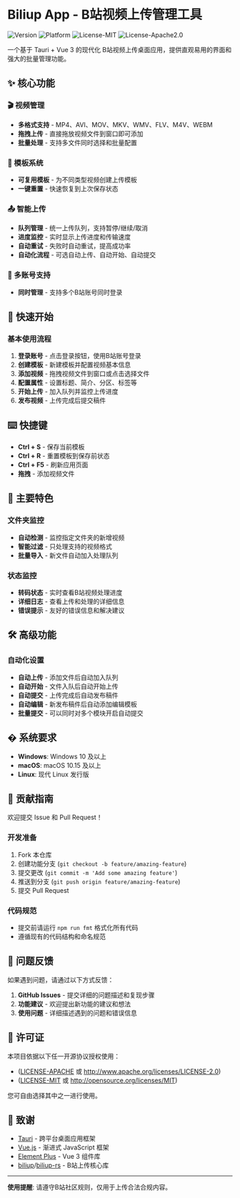 # Biliup App - B站视频上传管理工具

![Version](https://img.shields.io/badge/version-0.2.4-blue)
![Platform](https://img.shields.io/badge/platform-Windows%20%7C%20macOS%20%7C%20Linux-lightgrey)
![License-MIT](https://img.shields.io/badge/license-MIT-green)
![License-Apache2.0](https://img.shields.io/badge/license-Apache2.0-green)

一个基于 Tauri + Vue 3 的现代化 B站视频上传桌面应用，提供直观易用的界面和强大的批量管理功能。

## ✨ 核心功能

### 🎬 视频管理
- **多格式支持** - MP4、AVI、MOV、MKV、WMV、FLV、M4V、WEBM
- **拖拽上传** - 直接拖放视频文件到窗口即可添加
- **批量处理** - 支持多文件同时选择和批量配置

### 📝 模板系统  
- **可复用模板** - 为不同类型视频创建上传模板
- **一键重置** - 快速恢复到上次保存状态

### 📤 智能上传
- **队列管理** - 统一上传队列，支持暂停/继续/取消
- **进度监控** - 实时显示上传进度和传输速度  
- **自动重试** - 失败时自动重试，提高成功率
- **自动化流程** - 可选自动上传、自动开始、自动提交

### 🔐 多账号支持
- **同时管理** - 支持多个B站账号同时登录

## 🚀 快速开始

### 基本使用流程

1. **登录账号** - 点击登录按钮，使用B站账号登录
2. **创建模板** - 新建模板并配置视频基本信息
3. **添加视频** - 拖拽视频文件到窗口或点击选择文件
4. **配置属性** - 设置标题、简介、分区、标签等
5. **开始上传** - 加入队列并监控上传进度
6. **发布视频** - 上传完成后提交稿件

## ⌨️ 快捷键

- **Ctrl + S** - 保存当前模板
- **Ctrl + R** - 重置模板到保存前状态
- **Ctrl + F5** - 刷新应用页面
- **拖拽** - 添加视频文件

## 🎯 主要特色

### 文件夹监控  
- **自动检测** - 监控指定文件夹的新增视频
- **智能过滤** - 只处理支持的视频格式
- **批量导入** - 新文件自动加入处理队列

### 状态监控
- **转码状态** - 实时查看B站视频处理进度
- **详细日志** - 查看上传和处理的详细信息
- **错误提示** - 友好的错误信息和解决建议

## 🛠️ 高级功能

### 自动化设置
- **自动上传** - 添加文件后自动加入队列
- **自动开始** - 文件入队后自动开始上传  
- **自动提交** - 上传完成后自动发布稿件
- **自动编辑** - 新发布稿件后自动添加编辑模板
- **批量提交** - 可以同时对多个模块开启自动提交


## � 系统要求

- **Windows**: Windows 10 及以上
- **macOS**: macOS 10.15 及以上  
- **Linux**: 现代 Linux 发行版

## 🤝 贡献指南

欢迎提交 Issue 和 Pull Request！

### 开发准备
1. Fork 本仓库
2. 创建功能分支 (`git checkout -b feature/amazing-feature`)
3. 提交更改 (`git commit -m 'Add some amazing feature'`)
4. 推送到分支 (`git push origin feature/amazing-feature`)
5. 提交 Pull Request

### 代码规范
- 提交前请运行 `npm run fmt` 格式化所有代码
- 遵循现有的代码结构和命名规范

## 🐛 问题反馈

如果遇到问题，请通过以下方式反馈：

1. **GitHub Issues** - 提交详细的问题描述和复现步骤
2. **功能建议** - 欢迎提出新功能的建议和想法
3. **使用问题** - 详细描述遇到的问题和错误信息

## 📄 许可证

本项目依据以下任一开源协议授权使用：

- ([LICENSE-APACHE](LICENSE-APACHE) 或 http://www.apache.org/licenses/LICENSE-2.0)
- ([LICENSE-MIT](LICENSE-MIT) 或 http://opensource.org/licenses/MIT)

您可自由选择其中之一进行使用。

## 🙏 致谢

- [Tauri](https://tauri.app/) - 跨平台桌面应用框架
- [Vue.js](https://vuejs.org/) - 渐进式 JavaScript 框架
- [Element Plus](https://element-plus.org/) - Vue 3 组件库
- [biliup](https://github.com/biliup/biliup)/[biliup-rs]((https://github.com/biliup/biliup)-rs) - B站上传核心库

---

**使用提醒**: 请遵守B站社区规则，仅用于上传合法合规内容。
